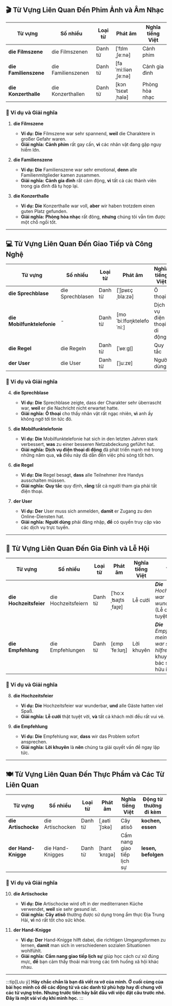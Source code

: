 ## **🎬 Từ Vựng Liên Quan Đến Phim Ảnh và Âm Nhạc**

|**Từ vựng**|**Số nhiều**|**Loại từ**|**Phát âm**|**Nghĩa tiếng Việt**|
|---|---|---|---|---|
|**die Filmszene**|die Filmszenen|Danh từ|[ˈfɪlmˌʃeːnə]|Cảnh phim|
|**die Familienszene**|die Familienszenen|Danh từ|[faˈmiːliənˌʃeːnə]|Cảnh gia đình|
|**die Konzerthalle**|die Konzerthallen|Danh từ|[kɔnˈtsɛʁtˌhalə]|Phòng hòa nhạc|

### **📌 Ví dụ và Giải nghĩa**

1. **die Filmszene**
    
    - **Ví dụ:** **Die** Filmszene war sehr spannend, **weil** die Charaktere in großer Gefahr waren.
    - **Giải nghĩa:** **Cảnh phim** rất gay cấn, **vì** các nhân vật đang gặp nguy hiểm lớn.
2. **die Familienszene**
    
    - **Ví dụ:** **Die** Familienszene war sehr emotional, **denn** alle Familienmitglieder kamen zusammen.
    - **Giải nghĩa:** **Cảnh gia đình** rất cảm động, **vì** tất cả các thành viên trong gia đình đã tụ họp lại.
3. **die Konzerthalle**
    
    - **Ví dụ:** **Die** Konzerthalle war voll, **aber** wir haben trotzdem einen guten Platz gefunden.
    - **Giải nghĩa:** **Phòng hòa nhạc** rất đông, **nhưng** chúng tôi vẫn tìm được một chỗ ngồi tốt.

---
## **💻 Từ Vựng Liên Quan Đến Giao Tiếp và Công Nghệ**

|**Từ vựng**|**Số nhiều**|**Loại từ**|**Phát âm**|**Nghĩa tiếng Việt**|**Động từ thường đi kèm**|
|---|---|---|---|---|---|
|**die Sprechblase**|die Sprechblasen|Danh từ|[ˈʃpʁɛçˌblaːzə]|Ô thoại|**zeichnen, lesen**|
|**die Mobilfunktelefonie**|-|Danh từ|[moˈbiːlfʊŋktelefoˈniː]|Dịch vụ điện thoại di động|**nutzen, ausbauen**|
|**die Regel**|die Regeln|Danh từ|[ˈʁeːɡl̩]|Quy tắc|**befolgen, brechen**|
|**der User**|die User|Danh từ|[ˈjuːzɐ]|Người dùng|**einloggen, registrieren**|

### **📌 Ví dụ và Giải nghĩa**

4. **die Sprechblase**
    
    - **Ví dụ:** **Die** Sprechblase zeigte, dass der Charakter sehr überrascht war, **weil** er die Nachricht nicht erwartet hatte.
    - **Giải nghĩa:** **Ô thoại** cho thấy nhân vật rất ngạc nhiên, **vì** anh ấy không ngờ tới tin tức đó.
5. **die Mobilfunktelefonie**
    
    - **Ví dụ:** **Die** Mobilfunktelefonie hat sich in den letzten Jahren stark verbessert, **was** zu einer besseren Netzabdeckung geführt hat.
    - **Giải nghĩa:** **Dịch vụ điện thoại di động** đã phát triển mạnh mẽ trong những năm qua, **và** điều này đã dẫn đến việc phủ sóng tốt hơn.
6. **die Regel**
    
    - **Ví dụ:** **Die** Regel besagt, **dass** alle Teilnehmer ihre Handys ausschalten müssen.
    - **Giải nghĩa:** **Quy tắc** quy định, **rằng** tất cả người tham gia phải tắt điện thoại.
7. **der User**
    
    - **Ví dụ:** **Der** User muss sich anmelden, **damit** er Zugang zu den Online-Diensten hat.
    - **Giải nghĩa:** **Người dùng** phải đăng nhập, **để** có quyền truy cập vào các dịch vụ trực tuyến.

---
## **🎉 Từ Vựng Liên Quan Đến Gia Đình và Lễ Hội**

|**Từ vựng**|**Số nhiều**|**Loại từ**|**Phát âm**|**Nghĩa tiếng Việt**|**Ví dụ**|
|---|---|---|---|---|---|
|**die Hochzeitsfeier**|die Hochzeitsfeiern|Danh từ|[ˈhoːxˌʦaɪ̯tsˌfaɪ̯ɐ]|Lễ cưới|_**Die** Hochzeitsfeier war wunderschön._   (Lễ cưới rất tuyệt vời.)|
|**die Empfehlung**|die Empfehlungen|Danh từ|[ɛmpˈfeːlʊŋ]|Lời khuyên|_**Die** Empfehlung meines Arztes war sehr hilfreich._   (Lời khuyên của bác sĩ tôi rất hữu ích.)|

### **📌 Ví dụ và Giải nghĩa**

8. **die Hochzeitsfeier**
    
    - **Ví dụ:** **Die** Hochzeitsfeier war wunderbar, **und** alle Gäste hatten viel Spaß.
    - **Giải nghĩa:** **Lễ cưới** thật tuyệt vời, **và** tất cả khách mời đều rất vui vẻ.
9. **die Empfehlung**
    
    - **Ví dụ:** **Die** Empfehlung war, **dass** wir das Problem sofort ansprechen.
    - **Giải nghĩa:** **Lời khuyên** là **nên** chúng ta giải quyết vấn đề ngay lập tức.

---
## **🍽️ Từ Vựng Liên Quan Đến Thực Phẩm và Các Từ Liên Quan**

|**Từ vựng**|**Số nhiều**|**Loại từ**|**Phát âm**|**Nghĩa tiếng Việt**|**Động từ thường đi kèm**|
|---|---|---|---|---|---|
|**die Artischocke**|die Artischocken|Danh từ|[ˌaʁtiˈʃɔkə]|Cây atisô|**kochen, essen**|
|**der Hand-Knigge**|die Hand-Knigges|Danh từ|[hantˈknɪɡə]|Cẩm nang giao tiếp lịch sự|**lesen, befolgen**|

### **📌 Ví dụ và Giải nghĩa**

10. **die Artischocke**
    
    - **Ví dụ:** **Die** Artischocke wird oft in der mediterranen Küche verwendet, **weil** sie sehr gesund ist.
    - **Giải nghĩa:** **Cây atisô** thường được sử dụng trong ẩm thực Địa Trung Hải, **vì** nó rất tốt cho sức khỏe.
11. **der Hand-Knigge**
    
    - **Ví dụ:** **Der** Hand-Knigge hilft dabei, die richtigen Umgangsformen zu lernen, **damit** man sich in verschiedenen sozialen Situationen wohlfühlt.
    - **Giải nghĩa:** **Cẩm nang giao tiếp lịch sự** giúp học cách cư xử đúng mực, **để** bạn cảm thấy thoải mái trong các tình huống xã hội khác nhau.



---
:::tip[Lưu ý]
**Hãy chắc chắn là bạn đã viết ra vở của mình. Ở cuối cùng của bài học mình có để các động từ và các danh từ phù hợp hay đi chung với các từ vựng trên. Nhưng trước tiên hãy bắt đầu với việc đặt câu trước nhé. Đây là một vài ví dụ khi mình học.**
:::